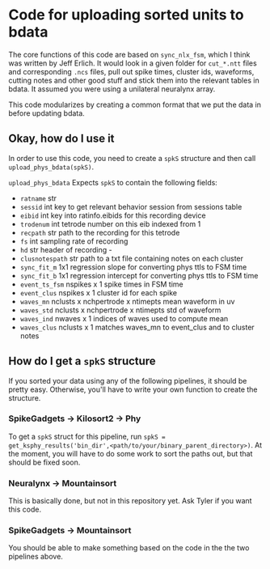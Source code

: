 # Code for uploading sorted units to bdata
The core functions of this code are based on `sync_nlx_fsm`, which I think was written by Jeff Erlich. 
It would look in a given folder for `cut_*.ntt` files and corresponding `.ncs` files, 
pull out spike times, cluster ids, waveforms, cutting notes and other good stuff and stick them into the 
relevant tables in bdata. It assumed you were using a unilateral neuralynx array.

This code modularizes by creating a common format that we put the data in before updating bdata.

## Okay, how do I use it
In order to use this code, you need to create a `spkS` structure and then call 
`upload_phys_bdata(spkS)`. 

`upload_phys_bdata` Expects `spkS` to contain the following fields:
-   `ratname`         str 
-   `sessid`          int     key to get relevant behavior session from sessions table
-   `eibid`           int     key into ratinfo.eibids for this recording device
-   `trodenum`        int     tetrode number on this eib indexed from 1
-   `recpath`         str     path to the recording for this tetrode
-   `fs`              int     sampling rate of recording
-   `hd`              str     header of recording - 
-   `clusnotespath`   str     path to a txt file containing notes on each cluster
-   `sync_fit_m`      1x1     regression slope for converting phys ttls to FSM time  
-   `sync_fit_b`      1x1     regression intercept for converting phys ttls to FSM time  
-   `event_ts_fsm`    nspikes x 1     spike times in FSM time
-   `event_clus`      nspikes x 1     cluster id for each spike 
-   `waves_mn`        nclusts x nchpertrode x ntimepts    mean waveform in uv
-   `waves_std`       nclusts x nchpertrode x ntimepts    std of waveform
-   `waves_ind`       nwaves  x 1     indices of waves used to compute mean
-   `waves_clus`      nclusts x 1     matches waves_mn to event_clus and to cluster
                                    notes
## How do I get a `spkS` structure
If you sorted your data using any of the following pipelines, it should be pretty easy. 
Otherwise, you'll have to write your own function to create the structure.

### SpikeGadgets -> Kilosort2 -> Phy
To get a `spkS` struct for this pipeline, run 
`spkS = get_ksphy_results('bin_dir',<path/to/your/binary_parent_directory>)`. 
At the moment, you will have to do some work to sort the paths out, but that should be fixed soon.

### Neuralynx -> Mountainsort
This is basically done, but not in this repository yet. Ask Tyler if you want this code.

### SpikeGadgets -> Mountainsort
You should be able to make something based on the code in the the two pipelines above.
